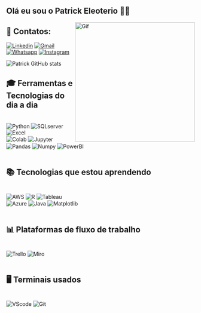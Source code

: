 ## Olá eu sou o Patrick Eleoterio 👋🏻

<img align="right" alt="Gif" height="320" src="https://media.giphy.com/media/qgQUggAC3Pfv687qPC/giphy.gif">

## 📩 Contatos:
[![Linkedin](https://img.shields.io/badge/LinkedIn-0077B5?style=for-the-badge&logo=linkedin&logoColor=white)](https://www.linkedin.com/in/patrickeleoterio/) 
[![Gmail](https://img.shields.io/badge/Gmail-D14836?style=for-the-badge&logo=gmail&logoColor=white)](patrick.eleoterio@hotmail.com)
<br/>
[![Whatsapp](https://img.shields.io/badge/WhatsApp-25D366?style=for-the-badge&logo=whatsapp&logoColor=white)](https://api.whatsapp.com/send?phone=5521999876613)
[![Instagram](https://img.shields.io/badge/Instagram-E4405F?style=for-the-badge&logo=instagram&logoColor=white)](https://www.instagram.com/eleoteriop/)  

![Patrick GitHub stats](https://github-readme-stats.vercel.app/api?username=Eleoteriop&show_icons=true&theme=chartreuse-dark)


## 🎓 Ferramentas e Tecnologias do dia a dia
<div style="display: inline_block"><br/>
<img align="center" alt="Python" src="https://img.shields.io/badge/Python-3776AB?style=for-the-badge&logo=python&logoColor=white"/>
<img align="center" alt="SQLserver" src="https://img.shields.io/badge/Microsoft_SQL_Server-CC2927?style=for-the-badge&logo=microsoft-sql-server&logoColor=white"/>
<img align="center" alt="Excel" src="https://img.shields.io/badge/Microsoft_Excel-217346?style=for-the-badge&logo=microsoft-excel&logoColor=white"/>
  <br/>
<img align="center" alt="Colab" src="https://img.shields.io/badge/Colab-F9AB00?style=for-the-badge&logo=googlecolab&color=525252"/>
<img align="center" alt="Jupyter" src="https://img.shields.io/badge/jupyter-%23FA0F00.svg?style=for-the-badge&logo=jupyter&logoColor=white"/>
<img align="center" alt="Pandas" src="https://img.shields.io/badge/pandas-%23150458.svg?style=for-the-badge&logo=pandas&logoColor=white"/>
<img align="center" alt="Numpy" src="https://img.shields.io/badge/numpy-%23013243.svg?style=for-the-badge&logo=numpy&logoColor=white"/>
<img align="center" alt="PowerBI" src="https://img.shields.io/badge/power_bi-F2C811?style=for-the-badge&logo=powerbi&logoColor=black"/>
</div><br/>

## 📚 Tecnologias que estou aprendendo

<div style="display: inline_block"><br/>
  
<img align="center" alt="AWS" src="https://img.shields.io/badge/Amazon_AWS-FF9900?style=for-the-badge&logo=amazonaws&logoColor=black"/>
<img align="center" alt="R" src="https://img.shields.io/badge/R-276DC3?style=for-the-badge&logo=r&logoColor=white"/>
<img align="center" alt="Tableau" src="https://img.shields.io/badge/Tableau-E97627?style=for-the-badge&logo=Tableau&logoColor=white"/>
  <br/>
<img align="center" alt="Azure" src="https://img.shields.io/badge/azure-%230072C6.svg?style=for-the-badge&logo=microsoftazure&logoColor=white"/>
<img align="center" alt="Java" src="https://img.shields.io/badge/Java-ED8B00?style=for-the-badge&logo=java&logoColor=white"/>
<img align="center" alt="Matplotlib" src="https://img.shields.io/badge/Matplotlib-%23ffffff.svg?style=for-the-badge&logo=Matplotlib&logoColor=black"/>
</div><br/>

##  📊 Plataformas de fluxo de trabalho

<div style="display: inline_block"><br/>
<img align="center" alt="Trello" src="https://img.shields.io/badge/Trello-0052CC?style=for-the-badge&logo=trello&logoColor=white"/>
<img align="center" alt="Miro" src="https://img.shields.io/badge/Miro-050038?style=for-the-badge&logo=Miro&logoColor=white"/>
</div><br/>


## 🖥️ Terminais usados 
<div style="display: inline_block"><br/>
<img align="center" alt="VScode" src="https://img.shields.io/badge/Visual_Studio-5C2D91?style=for-the-badge&logo=visual%20studio&logoColor=white"/>
<img align="center" alt="Git" src="https://img.shields.io/badge/GIT-E44C30?style=for-the-badge&logo=git&logoColor=white"/>
</div><br/>
